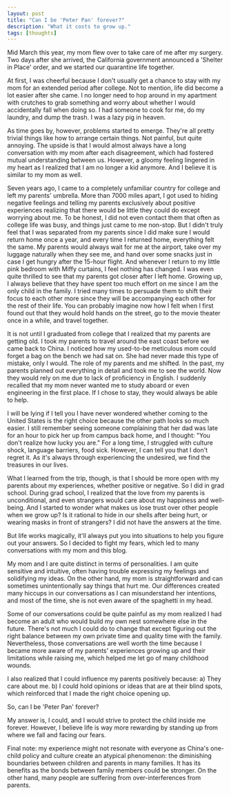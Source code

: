 ```yaml
---
layout: post
title: "Can I be 'Peter Pan' forever?"
description: "What it costs to grow up."
tags: [thoughts]
---
```


Mid March this year, my mom flew over to take care of me after my surgery. Two days after she arrived, the California government announced a 'Shelter in Place' order, and we started our quarantine life together. 

At first, I was cheerful because I don't usually get a chance to stay with my mom for an extended period after college. Not to mention, life did become a lot easier after she came. I no longer need to hop around in my apartment with crutches to grab something and worry about whether I would accidentally fall when doing so. I had someone to cook for me, do my laundry, and dump the trash. I was a lazy pig in heaven.

As time goes by, however, problems started to emerge. They're all pretty trivial things like how to arrange certain things. Not painful, but quite annoying. The upside is that I would almost always have a long conversation with my mom after each disagreement, which had fostered mutual understanding between us. However, a gloomy feeling lingered in my heart as I realized that I am no longer a kid anymore. And I believe it is similar to my mom as well.

Seven years ago, I came to a completely unfamiliar country for college and left my parents' umbrella. More than 7000 miles apart, I got used to hiding negative feelings and telling my parents exclusively about positive experiences realizing that there would be little they could do except worrying about me. To be honest, I did not even contact them that often as college life was busy, and things just came to me non-stop. But I didn't truly feel that I was separated from my parents since I did make sure I would return home once a year, and every time I returned home, everything felt the same. My parents would always wait for me at the airport, take over my luggage naturally when they see me, and hand over some snacks just in case I get hungry after the 15-hour flight. And whenever I return to my little pink bedroom with Miffy curtains, I feel nothing has changed. I was even quite thrilled to see that my parents got closer after I left home. Growing up, I always believe that they have spent too much effort on me since I am the only child in the family. I tried many times to persuade them to shift their focus to each other more since they will be accompanying each other for the rest of their life. You can probably imagine now how I felt when I first found out that they would hold hands on the street, go to the movie theater once in a while, and travel together. 

It is not until I graduated from college that I realized that my parents are getting old. I took my parents to travel around the east coast before we came back to China. I noticed how my used-to-be meticulous mom could forget a bag on the bench we had sat on. She had never made this type of mistake, only I would. The role of my parents and me shifted. In the past, my parents planned out everything in detail and took me to see the world. Now they would rely on me due to lack of proficiency in English. I suddenly recalled that my mom never wanted me to study aboard or even engineering in the first place. If I chose to stay, they would always be able to help.

I will be lying if I tell you I have never wondered whether coming to the United States is the right choice because the other path looks so much easier. I still remember seeing someone complaining that her dad was late for an hour to pick her up from campus back home, and I thought: "You don't realize how lucky you are." For a long time, I struggled with culture shock, language barriers, food sick. However, I can tell you that I don't regret it. As it's always through experiencing the undesired, we find the treasures in our lives. 

What I learned from the trip, though, is that I should be more open with my parents about my experiences, whether positive or negative. So I did in grad school. During grad school, I realized that the love from my parents is unconditional, and even strangers would care about my happiness and well-being. And I started to wonder what makes us lose trust over other people when we grow up? Is it rational to hide in our shells after being hurt, or wearing masks in front of strangers? I did not have the answers at the time.

But life works magically, it'll always put you into situations to help you figure out your answers. So I decided to fight my fears, which led to many conversations with my mom and this blog.

My mom and I are quite distinct in terms of personalities. I am quite sensitive and intuitive, often having trouble expressing my feelings and solidifying my ideas. On the other hand, my mom is straightforward and can sometimes unintentionally say things that hurt me. Our differences created many hiccups in our conversations as I can misunderstand her intentions, and most of the time, she is not even aware of the spaghetti in my head. 

Some of our conversations could be quite painful as my mom realized I had become an adult who would build my own nest somewhere else in the future. There's not much I could do to change that except figuring out the right balance between my own private time and quality time with the family. Nevertheless, those conversations are well worth the time because I became more aware of my parents' experiences growing up and their limitations while raising me, which helped me let go of many childhood wounds. 

I also realized that I could influence my parents positively because: a) They care about me. b) I could hold opinions or ideas that are at their blind spots, which reinforced that I made the right choice opening up.

So, can I be 'Peter Pan' forever?

My answer is, I could, and I would strive to protect the child inside me forever. However, I believe life is way more rewarding by standing up from where we fall and facing our fears.



Final note: my experience might not resonate with everyone as China's one-child policy and culture create an atypical phenomenon: the diminishing boundaries between children and parents in many families. It has its benefits as the bonds between family members could be stronger. On the other hand, many people are suffering from over-interferences from parents.



